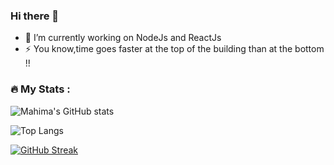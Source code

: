 ### Hi there 👋


- 🔭 I’m currently working on NodeJs and ReactJs
- ⚡ You know,time goes faster at the top of the building than at the bottom !!

### :fire: My Stats :<br/>
<img src="https://komarev.com/ghpvc/?username=dhakalmahima188&style=flat-square&color=blue" alt=""/><br/>
![Mahima's GitHub stats](https://github-readme-stats.vercel.app/api?username=dhakalmahima188&show_icons=true&theme=radical&count_private=true)






![Top Langs](https://github-readme-stats.vercel.app/api/top-langs/?username=dhakalmahima188&layout=compact&theme=radical&count_private=true)

[![GitHub Streak](https://github-readme-streak-stats.herokuapp.com/?user=dhakalmahima188&theme=dark)](https://git.io/streak-stats)





